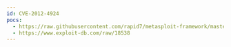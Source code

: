 ```yaml
---
id: CVE-2012-4924
pocs:
  - https://raw.githubusercontent.com/rapid7/metasploit-framework/master/modules/exploits/windows/browser/asus_net4switch_ipswcom.rb
  - https://www.exploit-db.com/raw/18538
---
```

